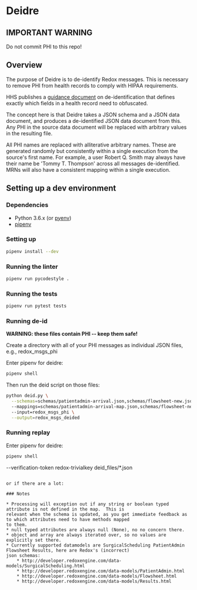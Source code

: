 Deidre
===========

## IMPORTANT WARNING

Do not commit PHI to this repo!

## Overview

The purpose of Deidre is to de-identify Redox messages.  This is necessary to remove PHI from health records to comply
with HIPAA requirements.

HHS publishes a 
[guidance document](https://www.hhs.gov/hipaa/for-professionals/privacy/special-topics/de-identification/index.html#standard) 
on de-identification that defines exactly which fields in a health record need to obfuscated. 

The concept here is that Deidre takes a JSON schema and a JSON data document, and produces a de-identified JSON data
document from this.  Any PHI in the source data document will be replaced with arbitrary values in the resulting file. 

All PHI names are replaced with alliterative arbitrary names. These are generated randomly but
consistently within a single execution from the source's first name.  For example, a user Robert Q. Smith may always
have their name be 'Tommy T. Thompson' across all messages de-identified. MRNs will also have a consistent mapping 
within a single execution.

##  Setting up a dev environment

### Dependencies

* Python 3.6.x (or [pyenv](https://github.com/pyenv/pyenv))
* [pipenv](http://pipenv.org)

### Setting up

```bash
pipenv install --dev
```

### Running the linter

```bash
pipenv run pycodestyle .
```

### Running the tests

```bash
pipenv run pytest tests
```

### Running de-id

**WARNING: these files contain PHI -- keep them safe!**

Create a directory with all of your PHI messages as individual JSON files, e.g., redox_msgs_phi

Enter pipenv for deidre:

```bash
pipenv shell
```

Then run the deid script on those files:
```bash
python deid.py \
  --schemas=schemas/patientadmin-arrival.json,schemas/flowsheet-new.json,schemas/results-new.json,schemas/surgicalscheduling-new.json 
  --mappings=schemas/patientadmin-arrival-map.json,schemas/flowsheet-new-map.json,schemas/results-new-map.json,schemas/surgicalscheduling-new-map.json
  --input=redox_msgs_phi \
  --output=redox_msgs_deided
```

### Running replay

Enter pipenv for deidre:

```bash
pipenv shell
```

--verification-token redox-trivialkey deid_files/*.json
```

or if there are a lot:

### Notes

* Processing will exception out if any string or boolean typed attribute is not defined in the map.  This is 
relevant when the schema is updated, as you get immediate feedback as to which attributes need to have methods mapped
to them.
* null typed attributes are always null (None), no no concern there.
* object and array are always iterated over, so no values are explicitly set there.
* Currently supported datamodels are SurgicalScheduling PatientAdmin Flowsheet Results, here are Redox's (incorrect) 
json schemas:
    * http://developer.redoxengine.com/data-models/SurgicalScheduling.html
    * http://developer.redoxengine.com/data-models/PatientAdmin.html
    * http://developer.redoxengine.com/data-models/Flowsheet.html
    * http://developer.redoxengine.com/data-models/Results.html
